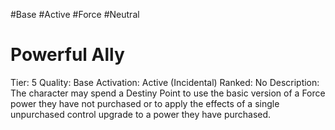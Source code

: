 #Base 
#Active 
#Force 
#Neutral 

# Powerful Ally
Tier: 5
Quality: Base
Activation: Active (Incidental)
Ranked: No
Description: The character may spend a Destiny Point to use the basic version of a Force power they have not purchased or to apply the effects of a single unpurchased control upgrade to a power they have purchased.